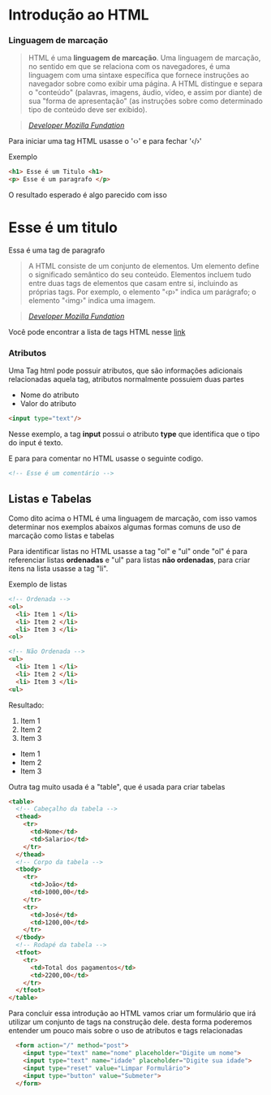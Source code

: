 # Introdução ao HTML

### Linguagem de marcação

> HTML é uma **linguagem de marcação**. Uma linguagem de   marcação, no sentido em que se relaciona com os navegadores, é uma linguagem com uma sintaxe específica que fornece instruções ao navegador sobre como exibir uma página. A HTML distingue e separa o "conteúdo" (palavras, imagens, áudio, vídeo, e assim por diante) de sua "forma de apresentação"  (as instruções sobre como determinado tipo de conteúdo deve ser exibido).

> [_Developer Mozilla Fundation_](https://developer.mozilla.org/pt-BR/docs/HTML/Introduction)



Para iniciar uma tag HTML usasse o '&lsaquo;&rsaquo;' e para fechar '&lsaquo;/&rsaquo;'

Exemplo
````html
<h1> Esse é um Titulo <h1>
<p> Esse é um paragrafo </p>
````

O resultado esperado é algo parecido com isso


# Esse é um titulo
Essa é uma tag de paragrafo

> A HTML consiste de um conjunto de elementos. Um elemento define o significado semântico do seu conteúdo. Elementos incluem tudo entre duas tags de elementos que casam entre si, incluindo as próprias tags. Por exemplo, o elemento "&lsaquo;p&rsaquo;" indica um parágrafo; o elemento "&lsaquo;img&rsaquo;" indica uma imagem.

> [_Developer Mozilla Fundation_](https://developer.mozilla.org/pt-BR/docs/HTML/Introduction)

Você pode encontrar a lista de tags HTML nesse [link](https://developer.mozilla.org/pt-BR/docs/Web/HTML/Element)

### Atributos

Uma Tag html pode possuir atributos, que são informações adicionais relacionadas aquela tag, atributos normalmente possuiem duas partes

- Nome do atributo
- Valor do atributo

```html
<input type="text"/>
```

Nesse exemplo, a tag **input** possui o atributo **type** que identifica que o tipo do input é texto.

E para para comentar no HTML usasse o seguinte codigo.

```html
<!-- Esse é um comentário -->
```

## Listas e Tabelas

Como dito acima o HTML é uma linguagem de marcação, com isso vamos determinar nos exemplos abaixos algumas formas comuns de uso de marcação como listas e tabelas

Para identificar listas no HTML usasse a tag "ol" e "ul" onde "ol" é para referenciar listas **ordenadas** e "ul" para listas **não ordenadas**, para criar itens na lista usasse a tag "li".


Exemplo de listas

```html
<!-- Ordenada -->
<ol>
  <li> Item 1 </li>
  <li> Item 2 </li>
  <li> Item 3 </li>
<ol>

<!-- Não Ordenada -->
<ul>
  <li> Item 1 </li>
  <li> Item 2 </li>
  <li> Item 3 </li>
<ul>
```

Resultado:

1. Item 1
2. Item 2
3. Item 3


- Item 1
- Item 2
- Item 3


Outra tag muito usada é a "table", que é usada para criar tabelas

```html
<table>
  <!-- Cabeçalho da tabela -->
  <thead>
    <tr>
      <td>Nome</td>
      <td>Salario</td>
    </tr>
  </thead>
  <!-- Corpo da tabela -->
  <tbody>
    <tr>
      <td>João</td>
      <td>1000,00</td>
    </tr>
    <tr>
      <td>José</td>
      <td>1200,00</td>
    </tr>
  </tbody>
  <!-- Rodapé da tabela -->
  <tfoot>
    <tr>
      <td>Total dos pagamentos</td>
      <td>2200,00</td>
    </tr>
  </tfoot>
</table>
```

Para concluir essa introdução ao HTML vamos criar um formulário que irá utilizar um conjunto de tags na construção dele.
desta forma poderemos entender um pouco mais sobre o uso de atributos e tags relacionadas


```html
  <form action="/" method="post">
    <input type="text" name="nome" placeholder="Digite um nome">
    <input type="text" name="idade" placeholder="Digite sua idade">
    <input type="reset" value="Limpar Formulário">
    <input type="button" value="Submeter">
  </form>
```
